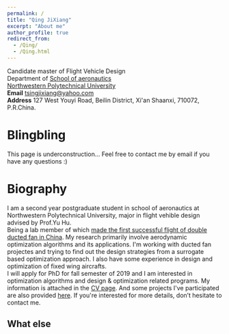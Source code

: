 ```yaml
---
permalink: /
title: "Qing JiXiang"
excerpt: "About me"
author_profile: true
redirect_from: 
  - /Qing/
  - /Qing.html
---
```

Candidate master of Flight Vehicle Design  
Department of 
[School of aeronautics ](http://hangkong.nwpu.edu.cn/home/overview.htm)  
[Northwestern Polytechnical University](http://en.nwpu.edu.cn/ "Northwestern Polytechnical University")  
**Email** tsingjixiang@yahoo.com  
**Address** 127 West Youyi Road, Beilin District, Xi'an Shaanxi, 710072, P.R.China.

Blingbling
======
This page is underconstruction...
Feel free to contact me by email if you have any questions :)

Biography
======
I am a second year postgraduate student in school of aeronautics at Northwestern Polytechnical University, major in flight vehible design advised by Prof.Yu Hu.  
Being a lab member of which [made the first successful flight of double ducted fan in China](http://www.miit.gov.cn/n1146290/n1146402/n1146445/c5637908/content.html). My research primarily involve aerodynamic optimization algorithms and its applications. I'm working with ducted fan projectes and trying to find out the design strategies from a surrogate based optimization approach. I also have some experience in design and optimization of fixed wing aircrafts.    
I will apply for PhD for fall semester of 2019 and I am interested in optimization algorithms and design & optimization related programs.  My information is attached in the [CV page](https://tsingqaq.github.io/cv/). And some projects I've participated are also provided [here](https://tsingqaq.github.io/projects/). If you're interested for more details, don’t hesitate to contact me.



What else
------
